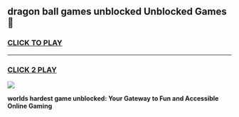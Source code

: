 
## dragon ball games unblocked Unblocked Games👋
<h3>
<a href="https://premium.freeplayer.one?title=dragon_ball_games_unblocked&ref=16F">CLICK TO PLAY</a></h3>
<hr>

<h3>
<a href="https://premium.freeplayer.one?title=dragon_ball_games_unblocked&ref=16F">CLICK 2 PLAY</a>
  
</h3>

<a href="https://premium.freeplayer.one?title=dragon_ball_games_unblocked&ref=16F/"><img src="https://clearcache.store/games.png"></a>


**worlds hardest game unblocked: Your Gateway to Fun and Accessible Online Gaming**
